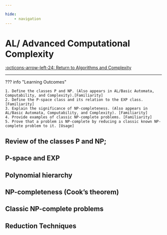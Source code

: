 ```yaml
---

hide:
    - navigation
---
```

# AL/ Advanced Computational Complexity

[:octicons-arrow-left-24: Return to Algorithms and Complexity](/Knowledge-Notebook/Algorithms-Complexity/)

---

??? info "Learning Outcomes"

    1. Define the classes P and NP. (Also appears in AL/Basic Automata, Computability, and Complexity).[Familiarity]
    2. Define the P-space class and its relation to the EXP class. [Familiarity]
    3. Explain the significance of NP-completeness. (Also appears in AL/Basic Automata, Computability, and Complexity). [Familiarity]
    4. Provide examples of classic NP-complete problems. [Familiarity]
    5. Prove that a problem is NP-complete by reducing a classic known NP-complete problem to it. [Usage]

## Review of the classes P and NP;

## P-space and EXP

## Polynomial hierarchy

## NP-completeness (Cook’s theorem)

## Classic NP-complete problems

## Reduction Techniques